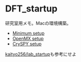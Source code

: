 # DFT_startup
研究室用メモ。Macの環境構築。

- [Minimum setup](./minimum.md)
- [OpenMX setup](./omx.md)
- [CrySPY setup](./cryspy.md)

[kaityo256/lab_startup](https://github.com/kaityo256/lab_startup)も参考にせよ
